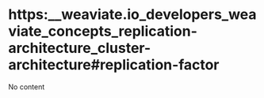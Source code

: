 # https:\_\_weaviate.io_developers_weaviate_concepts_replication-architecture_cluster-architecture#replication-factor

No content
